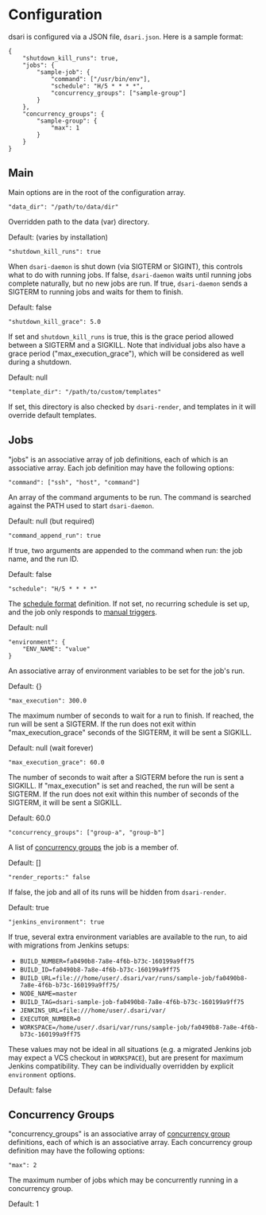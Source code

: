 # Configuration

dsari is configured via a JSON file, `dsari.json`.
Here is a sample format:

    {
        "shutdown_kill_runs": true,
        "jobs": {
            "sample-job": {
                "command": ["/usr/bin/env"],
                "schedule": "H/5 * * * *",
                "concurrency_groups": ["sample-group"]
            }
        },
        "concurrency_groups": {
            "sample-group": {
                "max": 1
            }
        }
    }

## Main

Main options are in the root of the configuration array.

    "data_dir": "/path/to/data/dir"

Overridden path to the data (var) directory.

Default: (varies by installation)

    "shutdown_kill_runs": true

When `dsari-daemon` is shut down (via SIGTERM or SIGINT), this controls what to do with running jobs.
If false, `dsari-daemon` waits until running jobs complete naturally, but no new jobs are run.
If true, `dsari-daemon` sends a SIGTERM to running jobs and waits for them to finish.

Default: false

    "shutdown_kill_grace": 5.0

If set and `shutdown_kill_runs` is true, this is the grace period allowed between a SIGTERM and a SIGKILL.
Note that individual jobs also have a grace period ("max_execution_grace"), which will be considered as well during a shutdown.

Default: null

    "template_dir": "/path/to/custom/templates"

If set, this directory is also checked by `dsari-render`, and templates in it will override default templates.

## Jobs

"jobs" is an associative array of job definitions, each of which is an associative array.
Each job definition may have the following options:

    "command": ["ssh", "host", "command"]

An array of the command arguments to be run.
The command is searched against the PATH used to start `dsari-daemon`.

Default: null (but required)

    "command_append_run": true

If true, two arguments are appended to the command when run: the job name, and the run ID.

Default: false

    "schedule": "H/5 * * * *"

The [schedule format](schedule-format.md) definition.
If not set, no recurring schedule is set up, and the job only responds to [manual triggers](triggers.md).

Default: null

    "environment": {
        "ENV_NAME": "value"
    }

An associative array of environment variables to be set for the job's run.

Default: {}

    "max_execution": 300.0

The maximum number of seconds to wait for a run to finish.
If reached, the run will be sent a SIGTERM.
If the run does not exit within "max_execution_grace" seconds of the SIGTERM, it will be sent a SIGKILL.

Default: null (wait forever)

    "max_execution_grace": 60.0

The number of seconds to wait after a SIGTERM before the run is sent a SIGKILL.
If "max_execution" is set and reached, the run will be sent a SIGTERM.
If the run does not exit within this number of seconds of the SIGTERM, it will be sent a SIGKILL.

Default: 60.0

    "concurrency_groups": ["group-a", "group-b"]

A list of [concurrency groups](concurrency.md) the job is a member of.

Default: []

    "render_reports:" false

If false, the job and all of its runs will be hidden from `dsari-render`.

Default: true

    "jenkins_environment": true

If true, several extra environment variables are available to the run, to aid with migrations from Jenkins setups:

*   `BUILD_NUMBER=fa0490b8-7a8e-4f6b-b73c-160199a9ff75`
*   `BUILD_ID=fa0490b8-7a8e-4f6b-b73c-160199a9ff75`
*   `BUILD_URL=file:///home/user/.dsari/var/runs/sample-job/fa0490b8-7a8e-4f6b-b73c-160199a9ff75/`
*   `NODE_NAME=master`
*   `BUILD_TAG=dsari-sample-job-fa0490b8-7a8e-4f6b-b73c-160199a9ff75`
*   `JENKINS_URL=file:///home/user/.dsari/var/`
*   `EXECUTOR_NUMBER=0`
*   `WORKSPACE=/home/user/.dsari/var/runs/sample-job/fa0490b8-7a8e-4f6b-b73c-160199a9ff75`

These values may not be ideal in all situations (e.g. a migrated Jenkins job may expect a VCS checkout in `WORKSPACE`), but are present for maximum Jenkins compatibility.
They can be individually overridden by explicit `environment` options.

Default: false

## Concurrency Groups

"concurrency_groups" is an associative array of [concurrency group](concurrency.md) definitions, each of which is an associative array.
Each concurrency group definition may have the following options:

    "max": 2

The maximum number of jobs which may be concurrently running in a concurrency group.

Default: 1
